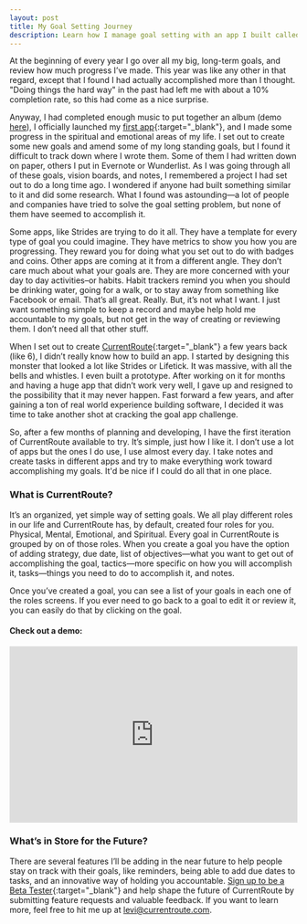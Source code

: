 ```yaml
---
layout: post
title: My Goal Setting Journey
description: Learn how I manage goal setting with an app I built called CurrentRoute
---
```


At the beginning of every year I go over all my big, long-term goals, and review how much progress I’ve made. This year was like any other in that regard, except that I found I had actually accomplished more than I thought. "Doing things the hard way" in the past had left me with about a 10% completion rate, so this had come as a nice surprise.

Anyway, I had completed enough music to put together an album (demo [here](http://localhost:4000/about.html)), I officially launched my [first app](http://derivv.com){:target="_blank"}, and I made some progress in the spiritual and emotional areas of my life. I set out to create some new goals and amend some of my long standing goals, but I found it difficult to track down where I wrote them. Some of them I had written down on paper, others I put in Evernote or Wunderlist. As I was going through all of these goals, vision boards, and notes, I remembered a project I had set out to do a long time ago. I wondered if anyone had built something similar to it and did some research. What I found was astounding—a lot of people and companies have tried to solve the goal setting problem, but none of them have seemed to accomplish it.

Some apps, like Strides are trying to do it all. They have a template for every type of goal you could imagine. They have metrics to show you how you are progressing. They reward you for doing what you set out to do with badges and coins. Other apps are coming at it from a different angle. They don’t care much about what your goals are. They are more concerned with your day to day activities–or habits. Habit trackers remind you when you should be drinking water, going for a walk, or to stay away from something like Facebook or email. That’s all great. Really. But, it’s not what I want. I just want something simple to keep a record and maybe help hold me accountable to my goals, but not get in the way of creating or reviewing them. I don’t need all that other stuff.

When I set out to create [CurrentRoute](http://currentroute.com){:target="_blank"} a few years back (like 6), I didn’t really know how to build an app. I started by designing this monster that looked a lot like Strides or Lifetick. It was massive, with all the bells and whistles. I even built a prototype. After working on it for months and having a huge app that didn’t work very well, I gave up and resigned to the possibility that it may never happen. Fast forward a few years, and after gaining a ton of real world experience building software, I decided it was time to take another shot at cracking the goal app challenge.

So, after a few months of planning and developing, I have the first iteration of CurrentRoute available to try. It’s simple, just how I like it. I don’t use a lot of apps but the ones I do use, I use almost every day. I take notes and create tasks in different apps and try to make everything work toward accomplishing my goals. It'd be nice if I could do all that in one place.

### What is CurrentRoute?
It’s an organized, yet simple way of setting goals. We all play different roles in our life and CurrentRoute has, by default, created four roles for you. Physical, Mental, Emotional, and Spiritual. Every goal in CurrentRoute is grouped by on of those roles. When you create a goal you have the option of adding strategy, due date, list of objectives—what you want to get out of accomplishing the goal, tactics—more specific on how you will accomplish it, tasks—things you need to do to accomplish it, and notes.

Once you’ve created a goal, you can see a list of your goals in each one of the roles screens. If you ever need to go back to a goal to edit it or review it, you can easily do that by clicking on the goal.

#### Check out a demo:
<style type="text/css">
.videoWrapper {
	position: relative;
	padding-bottom: 56.25%; /* 16:9 */
	padding-top: 25px;
	height: 0;
}
.videoWrapper iframe {
	position: absolute;
	top: 0;
	left: 0;
	width: 100%;
	height: 100%;
}
</style>
<div class="videoWrapper">
  <!-- Copy & Pasted from YouTube -->
  <iframe width="560" height="315" src="https://www.youtube.com/embed/OcMPIhjJe1c" frameborder="0" allowfullscreen></iframe>
</div>

### What’s in Store for the Future?
There are several features I’ll be adding in the near future to help people stay on track with their goals, like reminders, being able to add due dates to tasks, and an innovative way of holding you accountable. [Sign up to be a Beta Tester](http://currentroute.us15.list-manage.com/subscribe?u=225ece60e8f07e96c4ba72caa&id=b7a90b1351){:target="_blank"} and help shape the future of CurrentRoute by submitting feature requests and valuable feedback. If you want to learn more, feel free to hit me up at [levi@currentroute.com](mailto:levi@currentroute.com).
